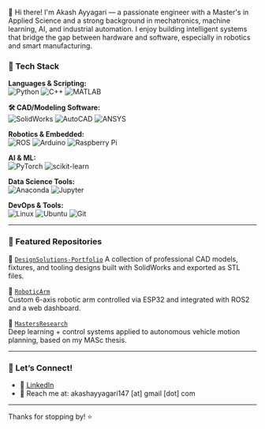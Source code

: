 👋 Hi there! I'm Akash Ayyagari — a passionate engineer with a Master's in Applied Science and a strong background in mechatronics, machine learning, AI, and industrial automation. I enjoy building intelligent systems that bridge the gap between hardware and software, especially in robotics and smart manufacturing.

### 🚀 Tech Stack

**Languages & Scripting:**  
![Python](https://img.shields.io/badge/-Python-3776AB?style=flat&logo=python&logoColor=white)
![C++](https://img.shields.io/badge/-C++-00599C?style=flat&logo=c%2b%2b&logoColor=white)
![MATLAB](https://img.shields.io/badge/-MATLAB-0076A8?style=flat&logo=mathworks&logoColor=white)
 
**🛠️ CAD/Modeling Software:**  
![SolidWorks](https://img.shields.io/badge/-SolidWorks-E22127?style=flat&logo=solidworks&logoColor=white) ![AutoCAD](https://img.shields.io/badge/-AutoCAD-E60000?style=flat&logo=autodesk&logoColor=white) ![ANSYS](https://img.shields.io/badge/-ANSYS-FFB71B?style=flat&logo=ansys&logoColor=black) 


**Robotics & Embedded:**  
![ROS](https://img.shields.io/badge/-ROS-22314E?style=flat&logo=ros&logoColor=white)
![Arduino](https://img.shields.io/badge/-Arduino-00979D?style=flat&logo=arduino&logoColor=white)
![Raspberry Pi](https://img.shields.io/badge/-Raspberry_Pi-A22846?style=flat&logo=raspberry-pi&logoColor=white)

**AI & ML:**  
![PyTorch](https://img.shields.io/badge/-PyTorch-EE4C2C?style=flat&logo=pytorch&logoColor=white)
![scikit-learn](https://img.shields.io/badge/-scikit--learn-F7931E?style=flat&logo=scikit-learn&logoColor=white)

**Data Science Tools:**  
![Anaconda](https://img.shields.io/badge/-Anaconda-44A833?style=flat&logo=anaconda&logoColor=white)
![Jupyter](https://img.shields.io/badge/-Jupyter-F37626?style=flat&logo=jupyter&logoColor=white)

**DevOps & Tools:**  
![Linux](https://img.shields.io/badge/-Linux-FCC624?style=flat&logo=linux&logoColor=black)
![Ubuntu](https://img.shields.io/badge/-Ubuntu-E95420?style=flat&logo=ubuntu&logoColor=white)
![Git](https://img.shields.io/badge/-Git-F05032?style=flat&logo=git&logoColor=white)

---

### 📂 Featured Repositories

🔧 [`DesignSolutions-Portfolio`](https://github.com/AkAyProjects/DesignSolutions-Portfolio) 
A collection of professional CAD models, fixtures, and tooling designs built with SolidWorks and exported as STL files.

🤖 [`RoboticArm`](https://github.com/AkAyProjects/RoboticArm)  
Custom 6-axis robotic arm controlled via ESP32 and integrated with ROS2 and a web dashboard.

📘 [`MastersResearch`](https://github.com/AkashAyyagari/AkashLab-MastersResearch)  
Deep learning + control systems applied to autonomous vehicle motion planning, based on my MASc thesis.

---

### 🧠 Let’s Connect!

- 🔗 [LinkedIn](https://www.linkedin.com/in/akasha147)
- 💌 Reach me at: akashayyagari147 [at] gmail [dot] com

---

Thanks for stopping by! ⭐️

